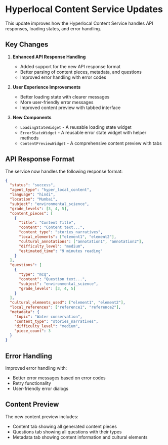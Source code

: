 # Hyperlocal Content Service Updates

This update improves how the Hyperlocal Content Service handles API responses, loading states, and error handling.

## Key Changes

1. **Enhanced API Response Handling**
   - Added support for the new API response format
   - Better parsing of content pieces, metadata, and questions
   - Improved error handling with error codes

2. **User Experience Improvements**
   - Better loading state with clearer messages
   - More user-friendly error messages
   - Improved content preview with tabbed interface

3. **New Components**
   - `LoadingStateWidget` - A reusable loading state widget
   - `ErrorStateWidget` - A reusable error state widget with helper methods
   - `ContentPreviewWidget` - A comprehensive content preview with tabs

## API Response Format

The service now handles the following response format:

```json
{
  "status": "success",
  "agent_type": "hyper_local_content",
  "language": "hindi",
  "location": "Mumbai",
  "subject": "environmental_science",
  "grade_levels": [3, 4, 5],
  "content_pieces": [
    {
      "title": "Content Title",
      "content": "Content text...",
      "content_type": "stories_narratives",
      "local_elements": ["element1", "element2"],
      "cultural_annotations": ["annotation1", "annotation2"],
      "difficulty_level": "medium",
      "estimated_time": "9 minutes reading"
    }
  ],
  "questions": [
    {
      "type": "mcq",
      "content": "Question text...",
      "subject": "environmental_science",
      "grade_levels": [3, 4, 5]
    }
  ],
  "cultural_elements_used": ["element1", "element2"],
  "local_references": ["reference1", "reference2"],
  "metadata": {
    "topic": "Water conservation",
    "content_type": "stories_narratives",
    "difficulty_level": "medium",
    "piece_count": 3
  }
}
```

## Error Handling

Improved error handling with:
- Better error messages based on error codes
- Retry functionality
- User-friendly error dialogs

## Content Preview

The new content preview includes:
- Content tab showing all generated content pieces
- Questions tab showing all questions with their types
- Metadata tab showing content information and cultural elements
